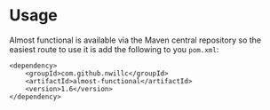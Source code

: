 # Usage

Almost functional is available via the Maven central repository so the easiest route to use it is add the following to you `pom.xml`:

	<dependency>
		<groupId>com.github.nwillc</groupId>
		<artifactId>almost-functional</artifactId>
		<version>1.6</version>
	</dependency>
